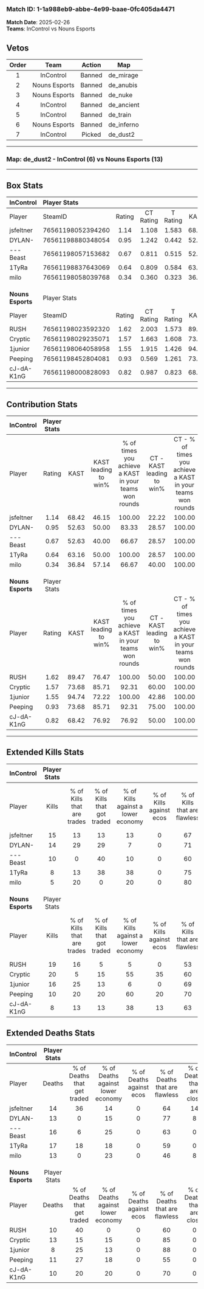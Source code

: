 ### Match ID: 1-1a988eb9-abbe-4e99-baae-0fc405da4471  
**Match Date**: 2025-02-26  
**Teams**: InControl vs Nouns Esports  

## Vetos  

| Order | Team | Action | Map |
| :---: | :--: | :----: | --- |
| 1 | InControl | Banned | de_mirage |
| 2 | Nouns Esports | Banned | de_anubis |
| 3 | Nouns Esports | Banned | de_nuke |
| 4 | InControl | Banned | de_ancient |
| 5 | InControl | Banned | de_train |
| 6 | Nouns Esports | Banned | de_inferno |
| 7 | InControl | Picked | de_dust2 |

---  

### **Map**: de_dust2 - InControl (6) vs Nouns Esports (13)  
---  

## Box Stats  

| **InControl**     | Player Stats      |        |           |          |       |       |       |         |        |      |     |
| :- | :- | :-: | :-: | :-: | :-: | :-: | :-: | :-: | :-: | :-: | :-: |
| Player            | SteamID           | Rating | CT Rating | T Rating | KAST  |  ADR  | Kills | Assists | Deaths | K/D  | HS% |
| jsfeltner         | 76561198052394260 |  1.14  |   1.108   |  1.583   | 68.42 | 86.3  |  15   |    3    |   14   | 1.07 | 86  |
| DYLAN-            | 76561198880348054 |  0.95  |   1.242   |  0.442   | 52.63 | 70.1  |  14   |    1    |   13   | 1.08 | 57  |
| ---Beast          | 76561198057153682 |  0.67  |   0.811   |  0.515   | 52.63 | 62.8  |  10   |    4    |   16   | 0.63 | 80  |
| 1TyRa             | 76561198837643069 |  0.64  |   0.809   |  0.584   | 63.16 | 61.0  |   8   |    7    |   17   | 0.47 | 62  |
| milo              | 76561198058039768 |  0.34  |   0.360   |  0.323   | 36.84 | 43.7  |   5   |    2    |   13   | 0.38 | 40  |
|                   |                   |        |           |          |       |       |       |         |        |      |     |
|                   |                   |        |           |          |       |       |       |         |        |      |     |
|                   |                   |        |           |          |       |       |       |         |        |      |     |
| **Nouns Esports** | Player Stats      |        |           |          |       |       |       |         |        |      |     |
| Player            | SteamID           | Rating | CT Rating | T Rating | KAST  |  ADR  | Kills | Assists | Deaths | K/D  | HS% |
| RUSH              | 76561198023592320 |  1.62  |   2.003   |  1.573   | 89.47 | 97.1  |  19   |    2    |   10   | 1.90 | 68  |
| Cryptic           | 76561198029235071 |  1.57  |   1.663   |  1.608   | 73.68 | 122.2 |  20   |    7    |   13   | 1.54 | 65  |
| 1junior           | 76561198064058958 |  1.55  |   1.915   |  1.426   | 94.74 | 84.7  |  16   |    4    |   8    | 2.00 | 37  |
| Peeping           | 76561198452804081 |  0.93  |   0.569   |  1.261   | 73.68 | 52.5  |  10   |    4    |   11   | 0.91 | 70  |
| cJ-dA-K1nG        | 76561198000828093 |  0.82  |   0.987   |  0.823   | 68.42 | 51.3  |   8   |    3    |   10   | 0.80 | 75  |
---  

## Contribution Stats  

| **InControl**     | Player Stats |       |                      |                                                        |                           |                                                             |                          |                                                            |
| :- | :-: | :-: | :-: | :-: | :-: | :-: | :-: | :-: |
| Player            |    Rating    | KAST  | KAST leading to win% | % of times you achieve a KAST in your teams won rounds | CT - KAST leading to win% | CT - % of times you achieve a KAST in your teams won rounds | T - KAST leading to win% | T - % of times you achieve a KAST in your teams won rounds |
| jsfeltner         |     1.14     | 68.42 |        46.15         |                         100.00                         |           22.22           |                           100.00                            |          100.00          |                           100.00                           |
| DYLAN-            |     0.95     | 52.63 |        50.00         |                         83.33                          |           28.57           |                           100.00                            |          100.00          |                           75.00                            |
| ---Beast          |     0.67     | 52.63 |        40.00         |                         66.67                          |           28.57           |                           100.00                            |          66.67           |                           50.00                            |
| 1TyRa             |     0.64     | 63.16 |        50.00         |                         100.00                         |           28.57           |                           100.00                            |          80.00           |                           100.00                           |
| milo              |     0.34     | 36.84 |        57.14         |                         66.67                          |           40.00           |                           100.00                            |          100.00          |                           50.00                            |
|                   |              |       |                      |                                                        |                           |                                                             |                          |                                                            |
|                   |              |       |                      |                                                        |                           |                                                             |                          |                                                            |
|                   |              |       |                      |                                                        |                           |                                                             |                          |                                                            |
| **Nouns Esports** | Player Stats |       |                      |                                                        |                           |                                                             |                          |                                                            |
| Player            |    Rating    | KAST  | KAST leading to win% | % of times you achieve a KAST in your teams won rounds | CT - KAST leading to win% | CT - % of times you achieve a KAST in your teams won rounds | T - KAST leading to win% | T - % of times you achieve a KAST in your teams won rounds |
| RUSH              |     1.62     | 89.47 |        76.47         |                         100.00                         |           50.00           |                           100.00                            |          90.91           |                           100.00                           |
| Cryptic           |     1.57     | 73.68 |        85.71         |                         92.31                          |           60.00           |                           100.00                            |          100.00          |                           90.00                            |
| 1junior           |     1.55     | 94.74 |        72.22         |                         100.00                         |           42.86           |                           100.00                            |          90.91           |                           100.00                           |
| Peeping           |     0.93     | 73.68 |        85.71         |                         92.31                          |           75.00           |                           100.00                            |          90.00           |                           90.00                            |
| cJ-dA-K1nG        |     0.82     | 68.42 |        76.92         |                         76.92                          |           50.00           |                           100.00                            |          100.00          |                           70.00                            |
---  

## Extended Kills Stats  

| **InControl**     | Player Stats |                            |                            |                                    |                         |                              |                                 |                                       |                    |           |
| :- | :-: | :-: | :-: | :-: | :-: | :-: | :-: | :-: | :-: | :-: |
| Player            |    Kills     | % of Kills that are trades | % of Kills that got traded | % of Kills against a lower economy | % of Kills against ecos | % of Kills that are flawless | % of Kills that are close duels | % of Kills that are assisted by flash | Pistol Round Kills | AWP Kills |
| jsfeltner         |      15      |             13             |             13             |                 13                 |            0            |              67              |                0                |                   7                   |         1          |     0     |
| DYLAN-            |      14      |             29             |             29             |                 7                  |            0            |              71              |                0                |                   7                   |         0          |     1     |
| ---Beast          |      10      |             0              |             40             |                 10                 |            0            |              60              |                0                |                  10                   |         0          |     1     |
| 1TyRa             |      8       |             13             |             38             |                 38                 |            0            |              75              |                0                |                   0                   |         0          |     0     |
| milo              |      5       |             20             |             0              |                 20                 |            0            |              80              |                0                |                   0                   |         1          |     0     |
|                   |              |                            |                            |                                    |                         |                              |                                 |                                       |                    |           |
|                   |              |                            |                            |                                    |                         |                              |                                 |                                       |                    |           |
|                   |              |                            |                            |                                    |                         |                              |                                 |                                       |                    |           |
| **Nouns Esports** | Player Stats |                            |                            |                                    |                         |                              |                                 |                                       |                    |           |
| Player            |    Kills     | % of Kills that are trades | % of Kills that got traded | % of Kills against a lower economy | % of Kills against ecos | % of Kills that are flawless | % of Kills that are close duels | % of Kills that are assisted by flash | Pistol Round Kills | AWP Kills |
| RUSH              |      19      |             16             |             5              |                 5                  |            0            |              53              |                5                |                  21                   |         0          |     2     |
| Cryptic           |      20      |             5              |             15             |                 55                 |           35            |              60              |                5                |                   0                   |         0          |     3     |
| 1junior           |      16      |             25             |             13             |                 6                  |            0            |              69              |                0                |                   6                   |         12         |     0     |
| Peeping           |      10      |             20             |             20             |                 60                 |           20            |              70              |               10                |                   0                   |         0          |     2     |
| cJ-dA-K1nG        |      8       |             13             |             13             |                 38                 |           13            |              63              |               13                |                   0                   |         0          |     3     |
## Extended Deaths Stats  

| **InControl**     | Player Stats |                             |                                   |                          |                               |                            |                           |               |
| :- | :-: | :-: | :-: | :-: | :-: | :-: | :-: | :-: |
| Player            |    Deaths    | % of Deaths that get traded | % of Deaths against lower economy | % of Deaths against ecos | % of Deaths that are flawless | % of Deaths that are close | % of Deaths while blinded | Deaths to AWP |
| jsfeltner         |      14      |             36              |                14                 |            0             |              64               |             14             |             0             |       1       |
| DYLAN-            |      13      |              0              |                15                 |            0             |              77               |             8              |            15             |       3       |
| ---Beast          |      16      |              6              |                25                 |            0             |              63               |             0              |            19             |       3       |
| 1TyRa             |      17      |             18              |                18                 |            0             |              59               |             0              |             0             |       3       |
| milo              |      13      |              0              |                23                 |            0             |              46               |             8              |             0             |       2       |
|                   |              |                             |                                   |                          |                               |                            |                           |               |
|                   |              |                             |                                   |                          |                               |                            |                           |               |
|                   |              |                             |                                   |                          |                               |                            |                           |               |
| **Nouns Esports** | Player Stats |                             |                                   |                          |                               |                            |                           |               |
| Player            |    Deaths    | % of Deaths that get traded | % of Deaths against lower economy | % of Deaths against ecos | % of Deaths that are flawless | % of Deaths that are close | % of Deaths while blinded | Deaths to AWP |
| RUSH              |      10      |             40              |                 0                 |            0             |              60               |             0              |            10             |       1       |
| Cryptic           |      13      |             15              |                15                 |            0             |              85               |             0              |             0             |       1       |
| 1junior           |      8       |             25              |                13                 |            0             |              88               |             0              |            13             |       0       |
| Peeping           |      11      |             27              |                18                 |            0             |              55               |             0              |             0             |       0       |
| cJ-dA-K1nG        |      10      |             20              |                20                 |            0             |              70               |             0              |            10             |       0       |
